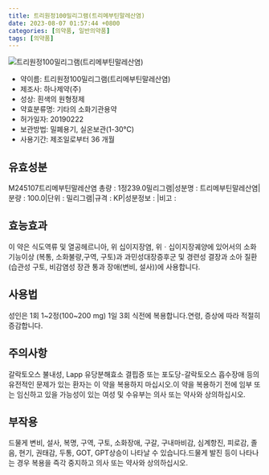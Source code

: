 ```yaml
---
title: 트리원정100밀리그램(트리메부틴말레산염)
date: 2023-08-07 01:57:44 +0800
categories: [의약품, 일반의약품]
tags: [의약품]
---
```

![트리원정100밀리그램(트리메부틴말레산염)](https://nedrug.mfds.go.kr/pbp/cmn/itemImageDownload/1MhB3k2XO1g)

- 약이름: 트리원정100밀리그램(트리메부틴말레산염)
- 제조사: 하나제약(주)
- 성상: 흰색의 원형정제
- 약효분류명: 기타의 소화기관용약
- 허가일자: 20190222
- 보관방법: 밀폐용기, 실온보관(1-30℃)
- 사용기간: 제조일로부터 36 개월
## 유효성분
M245107트리메부틴말레산염
총량 : 1정239.0밀리그램|성분명 : 트리메부틴말레산염|분량 : 100.0|단위 : 밀리그램|규격 : KP|성분정보 : |비고 :
## 효능효과
이 약은 식도역류 및 열공헤르니아, 위 십이지장염, 위ㆍ십이지장궤양에 있어서의 소화기능이상 (복통, 소화불량,구역, 구토)과 과민성대장증후군 및 경련성 결장과 소아 질환(습관성 구토, 비감염성 장관 통과 장애(변비, 설사))에 사용합니다.
## 사용법
성인은 1회 1~2정(100~200 mg) 1일 3회 식전에 복용합니다.연령, 증상에 따라 적절히 증감합니다.
## 주의사항
갈락토오스 불내성, Lapp 유당분해효소 결핍증 또는 포도당-갈락토오스 흡수장애 등의 유전적인 문제가 있는 환자는 이 약을 복용하지 마십시오.이 약을 복용하기 전에 임부 또는 임신하고 있을 가능성이 있는 여성 및 수유부는 의사 또는 약사와 상의하십시오.
## 부작용
드물게 변비, 설사, 복명, 구역, 구토, 소화장애, 구갈, 구내마비감, 심계항진, 피로감, 졸음, 현기, 권태감, 두통, GOT, GPT상승이 나타날 수 있습니다.드물게 발진 등이 나타나는 경우 복용을 즉각 중지하고 의사 또는 약사와 상의하십시오.
